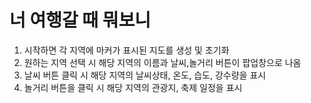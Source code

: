 # 너 여행갈 때 뭐보니

1. 시작하면 각 지역에 마커가 표시된 지도를 생성 및 초기화
2. 원하는 지역 선택 시 해당 지역의 이름과 날씨,놀거리 버튼이 팝업창으로 나옴
3. 날씨 버튼 클릭 시 해당 지역의 날씨상태, 온도, 습도, 강수량을 표시
4. 놀거리 버튼을 클릭 시 해당 지역의 관광지, 축제 일정을 표시
